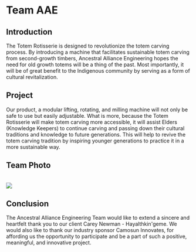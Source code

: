 # Team AAE

## Introduction

The Totem Rotisserie is designed to revolutionize the totem carving process. By introducing a machine that facilitates sustainable totem carving from second-growth timbers, Ancestral Alliance Engineering hopes the need for old growth totems will be a thing of the past. Most importantly, it will be of great benefit to the Indigenous community by serving as a form of cultural revitalization. 

## Project

Our product, a modular lifting, rotating, and milling machine will not only be safe to use but easily adjustable. What is more, because the Totem Rotisserie will make totem carving more accessible, it will assist Elders (Knowledge Keepers) to continue carving and passing down their cultural traditions and knowledge to future generations. This will help to revive the totem carving tradition by inspiring younger generations to practice it in a more sustainable way. 

<div class="block" markdown="1">
<h2>Team Photo</h2>
<br>
<div class="inner-block" markdown="1">
<img src="team-bios-photos/engr/aae/photo-team-aae.jpg" class="portrait-img">
<br>

</div>
</div>

## Conclusion

The Ancestral Alliance Engineering Team would like to extend a sincere and heartfelt thank you to our client Carey Newman - Hayalthkin'geme. We would also like to thank our industry sponsor Camosun Innovates, for affording us the opportunity to participate and be a part of such a positive, meaningful, and innovative project.